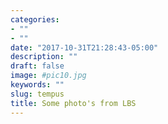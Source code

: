 ```yaml
---
categories:
- ""
- ""
date: "2017-10-31T21:28:43-05:00"
description: ""
draft: false
image: #pic10.jpg
keywords: ""
slug: tempus
title: Some photo's from LBS
---
```







